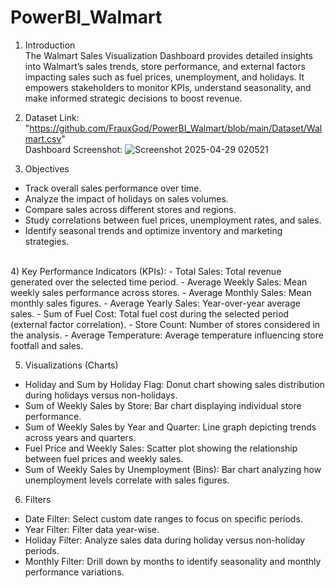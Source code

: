 # PowerBI_Walmart


1) Introduction <br />
The Walmart Sales Visualization Dashboard provides detailed insights into Walmart’s sales trends, store performance, and external factors impacting sales such as fuel prices, unemployment, and holidays. It empowers stakeholders to monitor KPIs, understand seasonality, and make informed strategic decisions to boost revenue.


2) Dataset Link: "https://github.com/FrauxGod/PowerBI_Walmart/blob/main/Dataset/Walmart.csv" <br />
   Dashboard Screenshot: ![Screenshot 2025-04-29 020521](https://github.com/user-attachments/assets/3e39b031-7e75-4f17-9c66-7af0fb2831b2)



3) Objectives <br />
- Track overall sales performance over time.
- Analyze the impact of holidays on sales volumes.
- Compare sales across different stores and regions.
- Study correlations between fuel prices, unemployment rates, and sales.
- Identify seasonal trends and optimize inventory and marketing strategies.

<br />
4) Key Performance Indicators (KPIs):
- Total Sales: Total revenue generated over the selected time period.
- Average Weekly Sales: Mean weekly sales performance across stores.
- Average Monthly Sales: Mean monthly sales figures.
- Average Yearly Sales: Year-over-year average sales.
- Sum of Fuel Cost: Total fuel cost during the selected period (external factor correlation).
- Store Count: Number of stores considered in the analysis.
- Average Temperature: Average temperature influencing store footfall and sales.


5) Visualizations (Charts)
- Holiday and Sum by Holiday Flag: Donut chart showing sales distribution during holidays versus non-holidays.
- Sum of Weekly Sales by Store: Bar chart displaying individual store performance.
- Sum of Weekly Sales by Year and Quarter: Line graph depicting trends across years and quarters.
- Fuel Price and Weekly Sales: Scatter plot showing the relationship between fuel prices and weekly sales.
- Sum of Weekly Sales by Unemployment (Bins): Bar chart analyzing how unemployment levels correlate with sales figures.


6) Filters
- Date Filter: Select custom date ranges to focus on specific periods.
- Year Filter: Filter data year-wise.
- Holiday Filter: Analyze sales data during holiday versus non-holiday periods.
- Monthly Filter: Drill down by months to identify seasonality and monthly performance variations.



















